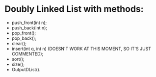 # Doubly Linked List with methods:
- push_front(int n);
- push_back(int n);
- pop_front();
- pop_back();
- clear();
- insert(int q, int n) (DOESN'T WORK AT THIS MOMENT, SO IT'S JUST COMMENTED);
- sort();
- size();
- OutputDList().
